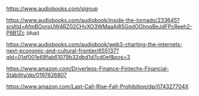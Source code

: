 https://www.audiobooks.com/signup

https://www.audiobooks.com/audiobook/inside-the-tornado/233645?srsltid=AfmBOorpUW4RZ02CHvXO3WMaaAj85GqdOGhnqBeJdFPcReeh2-P8B1Zc (dup)

https://www.audiobooks.com/audiobook/web3-charting-the-internets-next-economic-and-cultural-frontier/655137?qId=01af001e68fab61079b32dbd1d7cd0ef&pos=3

https://www.amazon.com/Driverless-Finance-Fintechs-Financial-Stability/dp/0197626807

https://www.amazon.com/Last-Call-Rise-Fall-Prohibition/dp/074327704X
